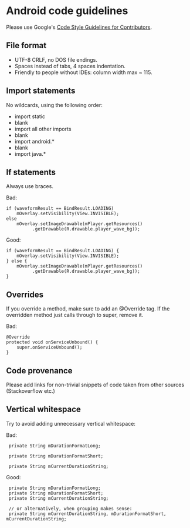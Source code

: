 # Android code guidelines

Please use Google's [Code Style Guidelines for Contributors][].

## File format

  * UTF-8 CRLF, no DOS file endings.
  * Spaces instead of tabs, 4 spaces indentation.
  * Friendly to people without IDEs: column width max ~ 115.

## Import statements

No wildcards, using the following order:

 * import static
 * blank 
 * import all other imports
 * blank
 * import android.*
 * blank
 * import java.*

## If statements

Always use braces.

Bad:

    if (waveformResult == BindResult.LOADING)
        mOverlay.setVisibility(View.INVISIBLE);
    else
        mOverlay.setImageDrawable(mPlayer.getResources()
              .getDrawable(R.drawable.player_wave_bg));

Good:

    if (waveformResult == BindResult.LOADING) {
        mOverlay.setVisibility(View.INVISIBLE);
    } else {
        mOverlay.setImageDrawable(mPlayer.getResources()
              .getDrawable(R.drawable.player_wave_bg));
    }

## Overrides

If you override a method, make sure to add an @Override tag. If the overridden
method just calls through to super, remove it.

Bad:

    @Override
    protected void onServiceUnbound() {
        super.onServiceUnbound();
    }

## Code provenance

Please add links for non-trivial snippets of code taken from other sources (Stackoverflow etc.)

## Vertical whitespace

Try to avoid adding unnecessary vertical whitespace:

Bad:

     private String mDurationFormatLong;

     private String mDurationFormatShort;

     private String mCurrentDurationString;

Good:

     private String mDurationFormatLong;
     private String mDurationFormatShort;
     private String mCurrentDurationString;

     // or alternatively, when grouping makes sense:
     private String mCurrentDurationString, mDurationFormatShort, mCurrentDurationString;

[Code Style Guidelines for Contributors]: http://source.android.com/source/code-style.html
